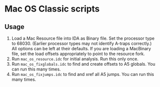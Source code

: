 # Mac OS Classic scripts

## Usage

1. Load a Mac Resource file into IDA as Binary file. Set the processor type to
   68030. (Earlier processor types may not identify A-traps correctly.) All
   options can be left at their defaults. If you are loading a MacBinary file,
   set the load offsets appropriately to point to the resource fork.
1. Run `mac_os_resource.idc` for initial analysis. Run this only once.
1. Run `mac_os_fixglobals.idc` to find and create offsets to A5 globals. You
   can run this many times.
1. Run `mac_os_fixjumps.idc` to find and xref all A5 jumps. You can run this
   many times.

